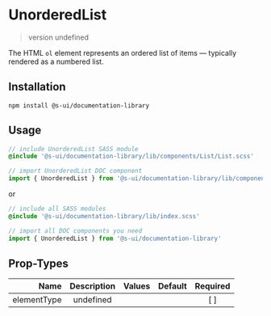 # UnorderedList
> version undefined

The HTML `ol` element represents an ordered list of items — typically rendered as a numbered list.

## Installation
`npm install @s-ui/documentation-library`

## Usage
```scss
// include UnorderedList SASS module
@include '@s-ui/documentation-library/lib/components/List/List.scss'
```

```js
// import UnorderedList DOC component
import { UnorderedList } from '@s-ui/documentation-library/lib/components/List/List.js'
```

or

```scss
// include all SASS modules
@include '@s-ui/documentation-library/lib/index.scss'
```

```js
// import all DOC components you need
import { UnorderedList } from '@s-ui/documentation-library'
```

## Prop-Types

| Name | Description | Values  | Default | Required |
| ---: |:---:| ---:| ---: |:---: |
| elementType | undefined | | |  [ ]  |
